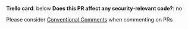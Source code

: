 **Trello card**: below
**Does this PR affect any security-relevant code?**: no

Please consider [Conventional Comments](https://conventionalcomments.org/#labels) when commenting on PRs
